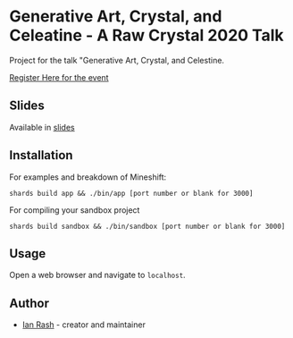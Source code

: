 # Generative Art, Crystal, and Celeatine - A Raw Crystal 2020 Talk

Project for the talk "Generative Art, Crystal, and Celestine.

[Register Here for the event](https://www.eventbrite.co.uk/e/raw-crystal-2020-tickets-127439094763)

## Slides

Available in [slides](/slides)

## Installation

For examples and breakdown of Mineshift:

```
shards build app && ./bin/app [port number or blank for 3000]
```

For compiling your sandbox project
```
shards build sandbox && ./bin/sandbox [port number or blank for 3000]
```

## Usage

Open a web browser and navigate to `localhost`.

## Author

- [Ian Rash](https://github.com/redcodefinal) - creator and maintainer
